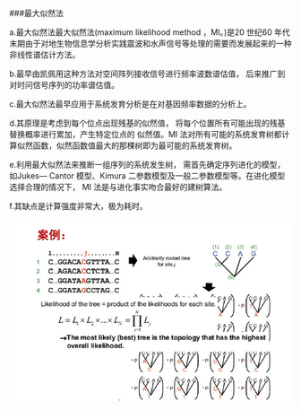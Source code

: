 ###最大似然法

a.最大似然法最大似然法(maximum likelihood method ，MI。)是20 世纪60 年代末期由于对地生物信息学分析实践震波和水声信号等处理的需要而发展起来的一种非线性谱估计方法。

b.最早由凯佩用这种方法对空间阵列接收信号进行频率波数谱估值， 后来推广到对时问信号序列的功率谱估值。

c.最大似然法最早应用于系统发育分析是在对基因频率数据的分析上。

d.其原理是考虑到每个位点出现残基的似然值， 将每个位置所有可能出现的残基替换概率进行累加，产生特定位点的
似然值。MI 法对所有可能的系统发育树都计算似然函数，似然函数值最大的那棵树即为最可能的系统发育树。

e.利用最大似然法来推断一组序列的系统发生树， 需首先确定序列进化的模型，如Jukes— Cantor 模型、Kimura 二参数模型及一般二参数模型等。在进化模型选择合理的情况下， MI 法是与进化事实吻合最好的建树算法。

f.其缺点是计算强度非常大，极为耗时。

![](/assets/2018-04-24_001229.jpg)
